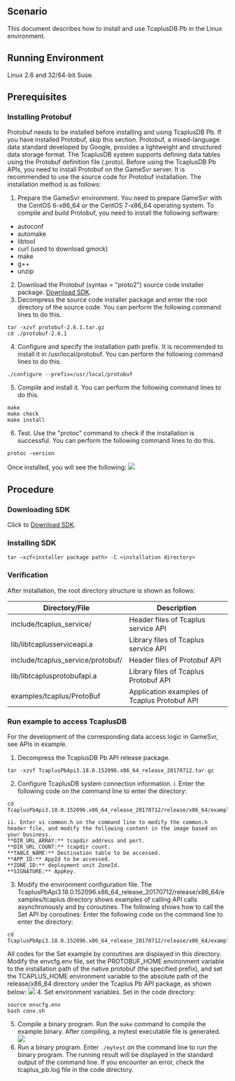 [//]: # (chinagitpath:XXXXX)

## Scenario
This document describes how to install and use TcaplusDB Pb in the Linux environment.
## Running Environment
Linux 2.6 and 32/64-bit Suse.

## Prerequisites
### Installing Protobuf
Protobuf needs to be installed before installing and using TcaplusDB Pb. If you have installed Protobuf, skip this section.
Protobuf, a mixed-language data standard developed by Google, provides a lightweight and structured data storage format. The TcaplusDB system supports defining data tables using the Protobuf definition file (.proto). Before using the TcaplusDB Pb APIs, you need to install Protobuf on the GameSvr server. It is recommended to use the source code for Protobuf installation. The installation method is as follows:
1. Prepare the GameSvr environment.
You need to prepare GameSvr with the CentOS 6-x86_64 or the CentOS 7-x86_64 operating system. To compile and build Protobuf, you need to install the following software:
 - autoconf
 - automake
 - libtool
 - curl (used to download gmock)
 - make
 - g++
 - unzip

2. Download the Protobuf (syntax = "proto2") source code installer package.
[Download SDK](https://github.com/protocolbuffers/protobuf/releases).
3. Decompress the source code installer package and enter the root directory of the source code. You can perform the following command lines to do this.
```
tar -xzvf protobuf-2.6.1.tar.gz
cd ./protobuf-2.6.1
```
4. Configure and specify the installation path prefix. It is recommended to install it in /usr/local/protobuf. You can perform the following command lines to do this.
```
./configure --prefix=/usr/local/protobuf
```
5. Compile and install it. You can perform the following command lines to do this.
```
make
make check
make install
```
6. Test. Use the "protoc" command to check if the installation is successful. You can perform the following command lines to do this.
```
protoc -version
```
Once installed, you will see the following:
![](https://mc.qcloudimg.com/static/img/0c9e3f1f45df121b214f07b8961c1c09/1.jpg)

## Procedure
### Downloading SDK
Click to [Download SDK](https://mc.qcloudimg.com/static/archive/5455997ec0076386ac96536d71f0a1ce/TcaplusPbApi3.18.0.152096.x86_64_release_20170712.tar.gz).

### Installing SDK
``` tar –xzf<installer package path> -C <installation directory> ```

### Verification
After installation, the root directory structure is shown as follows:

| Directory/File | Description |
|---------|---------|
| include/tcaplus_service/ | Header files of Tcaplus service API |
| lib/libtcaplusserviceapi.a | Library files of Tcaplus service API |
| include/tcaplus_service/protobuf/ | Header files of Protobuf API |
| lib/libtcaplusprotobufapi.a | Library files of Tcaplus Protobuf API |
| examples/tcaplus/ProtoBuf | Application examples of Tcaplus Protobuf API |

### Run example to access TcaplusDB
For the development of the corresponding data access logic in GameSvr, see APIs in example.

1. Decompress the TcaplusDB Pb API release package.
```
tar -xzvf TcaplusPbApi3.18.0.152096.x86_64_release_20170712.tar.gz
```
2. Configure TcaplusDB system connection information.
	i. Enter the following code on the command line to enter the directory:   
```
cd TcaplusPbApi3.18.0.152096.x86_64_release_20170712/release/x86_64/examples/tcaplus/C++_common_for_pb2
```

	ii. Enter vi common.h on the command line to modify the common.h header file, and modify the following content in the image based on your business.
	**DIR_URL_ARRAY:** tcapdir address and port.
	**DIR_URL_COUNT:** tcapdir count.
	**TABLE_NAME:** Destination table to be accessed.
	**APP_ID:** AppId to be accessed.
	**ZONE_ID:** deployment unit ZoneId.
	**SIGNATURE:** AppKey.

3. Modify the environment configuration file.
The TcaplusPbApi3.18.0.152096.x86_64_release_20170712/release/x86_64/examples/tcaplus directory shows examples of calling API calls asynchronously and by coroutines. The following shows how to call the Set API by coroutines:
Enter the following code on the command line to enter the directory:
```
cd TcaplusPbApi3.18.0.152096.x86_64_release_20170712/release/x86_64/examples/tcaplus/C++_pb2_coroutine_simpletable/SingleOperation/set
```
All codes for the Set example by coroutines are displayed in this directory. Modify the envcfg.env file, set the PROTOBUF_HOME environment variable to the installation path of the native protobuf (the specified prefix), and set the TCAPLUS_HOME environment variable to the absolute path of the release/x86_64 directory under the Tcaplus Pb API package, as shown below:
![](https://mc.qcloudimg.com/static/img/093250c857a6c77847fd14bd037dc7e9/image.png)
4. Set environment variables.
Set in the code directory:
```
source envcfg.env
bash conv.sh
```
5. Compile a binary program.
Run the `make` command to compile the example binary. After compiling, a mytest executable file is generated.
![](https://mc.qcloudimg.com/static/img/9b4dd73cf2d3b93721d9782a76804d7f/mytest.png)
6. Run a binary program.
Enter `./mytest` on the command line to run the binary program. The running result will be displayed in the standard output of the command line. If you encounter an error, check the tcaplus_pb.log file in the code directory.

